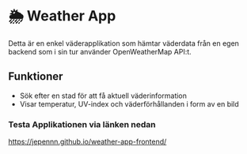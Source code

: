 # 🌦️ Weather App

Detta är en enkel väderapplikation som hämtar väderdata från en egen backend som i sin tur använder OpenWeatherMap API:t.

## Funktioner
- Sök efter en stad för att få aktuell väderinformation
- Visar temperatur, UV-index och väderförhållanden i form av en bild

### Testa Applikationen via länken nedan
  https://jepennn.github.io/weather-app-frontend/
